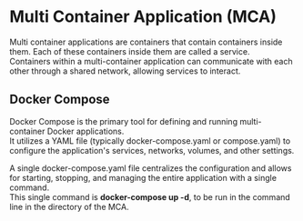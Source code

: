 # Multi Container Application (MCA)
Multi container applications are containers that contain containers inside them. Each of these containers inside them are called a service.  
Containers within a multi-container application can communicate with each other through a shared network, allowing services to interact.  

## Docker Compose  
Docker Compose is the primary tool for defining and running multi-container Docker applications.  
It utilizes a YAML file (typically docker-compose.yaml or compose.yaml) to configure the application's services, networks, volumes, and other settings.  

A single docker-compose.yaml file centralizes the configuration and allows for starting, stopping, and managing the entire application with a single command.  
This single command is **docker-compose up -d**, to be run in the command line in the directory of the MCA.
